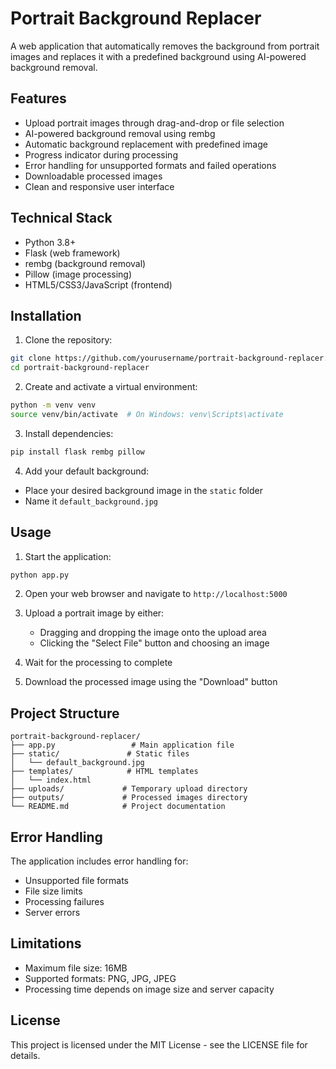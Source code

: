 # Portrait Background Replacer

A web application that automatically removes the background from portrait images and replaces it with a predefined background using AI-powered background removal.

## Features

- Upload portrait images through drag-and-drop or file selection
- AI-powered background removal using rembg
- Automatic background replacement with predefined image
- Progress indicator during processing
- Error handling for unsupported formats and failed operations
- Downloadable processed images
- Clean and responsive user interface

## Technical Stack

- Python 3.8+
- Flask (web framework)
- rembg (background removal)
- Pillow (image processing)
- HTML5/CSS3/JavaScript (frontend)

## Installation

1. Clone the repository:
```bash
git clone https://github.com/yourusername/portrait-background-replacer.git
cd portrait-background-replacer
```

2. Create and activate a virtual environment:
```bash
python -m venv venv
source venv/bin/activate  # On Windows: venv\Scripts\activate
```

3. Install dependencies:
```bash
pip install flask rembg pillow
```

4. Add your default background:
- Place your desired background image in the `static` folder
- Name it `default_background.jpg`

## Usage

1. Start the application:
```bash
python app.py
```

2. Open your web browser and navigate to `http://localhost:5000`

3. Upload a portrait image by either:
   - Dragging and dropping the image onto the upload area
   - Clicking the "Select File" button and choosing an image

4. Wait for the processing to complete

5. Download the processed image using the "Download" button

## Project Structure

```
portrait-background-replacer/
├── app.py                 # Main application file
├── static/               # Static files
│   └── default_background.jpg
├── templates/            # HTML templates
│   └── index.html
├── uploads/             # Temporary upload directory
├── outputs/             # Processed images directory
└── README.md            # Project documentation
```

## Error Handling

The application includes error handling for:
- Unsupported file formats
- File size limits
- Processing failures
- Server errors

## Limitations

- Maximum file size: 16MB
- Supported formats: PNG, JPG, JPEG
- Processing time depends on image size and server capacity

## License

This project is licensed under the MIT License - see the LICENSE file for details.